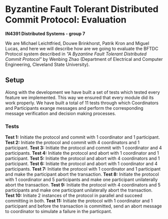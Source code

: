 # Byzantine Fault Tolerant Distributed Commit Protocol: Evaluation
**IN4391 Distributed Systems - group 7**  
  
We are Michael Leichtfried, Douwe Brinkhorst, Patrik Kron and Miguel Lucas, and here we will describe how are we going to evaluate the BFTDC Protocol system described in *"A Byzantine Fault Tolerant Distributed Commit Protocol"* by Wenbing Zhao (Department of Electrical and Computer Engineering, Cleveland State University).
## Setup
Along with the development we have built a set of tests which tested every feature we implemented. This way we ensured that every module did its work properly.
We have built a total of 11 tests through which Coordinators and Participants exange messages and perform the corresponding message verification and decision making processes. 
### Tests

 **Test 1:** Initiate the protocol and commit with 1 coordinator and 1 participant.
 **Test 2:** Initiate the protocol and commit with 4 coordinators and 1 participant.
 **Test 3:** Initiate the protocol and commit with 1 coordinator and 4 participants.
 **Test 4:** Initiate the protocol and abort with 1 coordinator and 1 participant.
 **Test 5:** Initiate the protocol and abort with 4 coordinators and 1 participant.
 **Test 6:** Initiate the protocol and abort with 1 coordinator and 4 participants.
  **Test 7:** Initiate the protocol with 1 coordinator and 1 participant and make the participant abort the transaction.
 **Test 8:** Initiate the protocol with 1 coordinator and 5 participants and make one participant unilaterally abort the transaction.
 **Test 9:**  Initiate the protocol with 4 coordinators and 5 participants and make one participant unilaterally abort the transaction.
 **Test 10:** Initiate 2 instances of the protocol in parallel and succeed committing in both.
 **Test 11:** Initiate the protocol with 1 coordinator and 1 participant and before the transaction is committed, send an abort message to coordinator to simulate a failure in the particpant.

  
